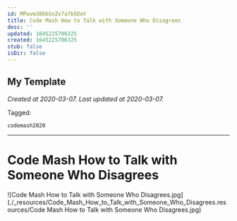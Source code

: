 ```yaml
---
id: MPwvm386bSnZx7a7b5DoY
title: Code Mash How to Talk with Someone Who Disagrees
desc: ''
updated: 1645225706325
created: 1645225706325
stub: false
isDir: false
---
```

My Template
---

_Created at 2020-03-07._
_Last updated at 2020-03-07._



Tagged: 
```
codemash2020
```


---

# Code Mash How to Talk with Someone Who Disagrees


![Code Mash How to Talk with Someone Who Disagrees.jpg](./_resources/Code_Mash_How_to_Talk_with_Someone_Who_Disagrees.resources/Code Mash How to Talk with Someone Who Disagrees.jpg)

